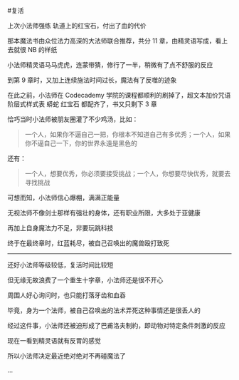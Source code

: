 #复活

上次小法师强练 轨道上的红宝石，付出了血的代价  

那本魔法书由众位法力高深的大法师联合推荐，共分 11 章，由精灵语写成，看上去就很 NB 的样纸

小法师精灵语马马虎虎，连蒙带猜，修行了一半，稍微有了点不舒服的反应

到第 9 章时，又加上连续施法时间过长，魔法有了反噬的迹象  

在此之前，小法师在 Codecademy 学院的课程都顺利的刷掉了，超文本加价咒语 阶层式样式表 蟒蛇 红宝石 都配齐了，书又只剩下 3 章  

恰巧当时小法师被朋友圈灌了不少鸡汤，比如：  
>一个人，如果你不逼自己一把，你根本不知道自己有多优秀；一个人，如果你不逼自己一下，你的世界永遠是黑色的  

还有：  
>一个人，想要优秀，你必须要接受挑战；一个人，你想要尽快优秀，就要去寻找挑战

可想而知，小法师信心爆棚，满满正能量
 
无视法师不像剑士那样有强壮的身体，还有职业所限，大多处于亚健康

再加上自身魔法力不足，非要玩跳科技

终于在最终章时，红蓝耗尽，被自己召唤出的魔兽殴打致死

---

还好小法师等级较低，复活时间比较短    

但无缘无故浪费了一个重生十字章，小法师还是很不开心  

周围人好心询问时，也只能打落牙齿和血吞  

毕竟，身为一个法师，被自己召唤出的法术弄死这种事情还是很丢人的

经过这件事，小法师还被迫形成了巴甫洛夫制約，即动物对特定条件刺激的反应  

现在一看到精灵语就有反胃的感觉

所以小法师决定最近绝对绝对不再碰魔法了  


...
